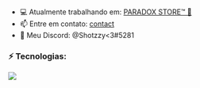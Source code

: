 
- 💻 Atualmente trabalhando em: [PARADOX STORE™ 💫](https://discord.gg/BVXfN4ckSR)
- 📫 Entre em contato: [contact](valleystoreatendimento@gmail.com)
- 📱 Meu Discord: @Shotzzy<3#5281

### ⚡ Tecnologias:
<a href="https://skillicons.dev">
    <img src="https://skillicons.dev/icons?i=ts,js,lua,nodejs,mongodb,mysql,css,html" />
</a>
